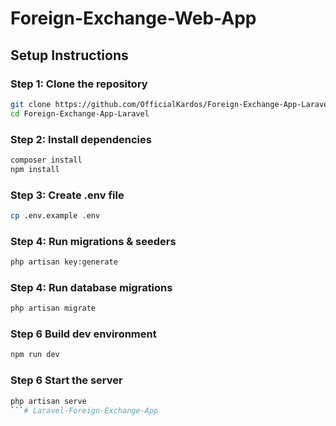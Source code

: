 # Foreign-Exchange-Web-App

## Setup Instructions

### Step 1: Clone the repository
```bash
git clone https://github.com/OfficialKardos/Foreign-Exchange-App-Laravel.git
cd Foreign-Exchange-App-Laravel
```

### Step 2: Install dependencies
```bash
composer install
npm install
```

### Step 3: Create .env file
```bash
cp .env.example .env
```

### Step 4: Run migrations & seeders
```bash
php artisan key:generate
```

### Step 4: Run database migrations
```bash
php artisan migrate
```

### Step 6 Build dev environment
```bash
npm run dev
```

### Step 6 Start the server
```bash
php artisan serve
```#   L a r a v e l - F o r e i g n - E x c h a n g e - A p p  
 